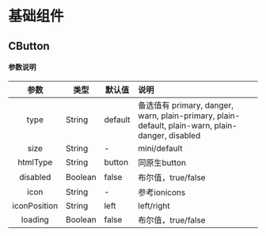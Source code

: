 # 基础组件

## CButton

#### 参数说明 
|  参数   | 类型  | 默认值  | 说明  |
| :----: | ----  | ----  | :----  |
| type  | String | default | 备选值有 primary, danger, warn, plain-primary, plain-default, plain-warn, plain-danger, disabled |
| size  | String | - | mini/default |
| htmlType  | String | button | 同原生button |
| disabled  | Boolean | false | 布尔值，true/false |
| icon  | String | - | 参考ionicons |
| iconPosition  | String | left | left/right |
| loading  | Boolean | false | 布尔值，true/false |

